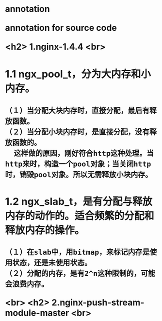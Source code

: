 <h1> annotation  <br\>

annotation for source code


<h2\> 1.nginx-1.4.4 <br\>
### 1.1 ngx_pool_t，分为大内存和小内存。
    （１）当分配大块内存时，直接分配，最后有释放函数。
    （２）当分配小块内存时，是直接分配，没有释放函数的。
      这样做的原因，刚好符合http这种处理。当http来时，构造一个pool对象；当关闭http时，销毁pool对象。所以无需释放小块内存。
### 1.2 ngx_slab_t，是有分配与释放内存的动作的。适合频繁的分配和释放内存的操作。
    （１）在slab中，用bitmap，来标记内存是使用状态，还是未使用状态。
    （２）分配的内存，是有2^n这种限制的，可能会浪费内存。

<br\>
<h2\> 2.nginx-push-stream-module-master <br\>


